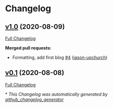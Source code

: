# Changelog

## [v1.0](https://github.com/jason-upchurch/shined/tree/v1.0) (2020-08-09)

[Full Changelog](https://github.com/jason-upchurch/shined/compare/v0.1...v1.0)

**Merged pull requests:**

- Formatting, add first blog [\#4](https://github.com/jason-upchurch/shined/pull/4) ([jason-upchurch](https://github.com/jason-upchurch))

## [v0.1](https://github.com/jason-upchurch/shined/tree/v0.1) (2020-08-08)

[Full Changelog](https://github.com/jason-upchurch/shined/compare/44303736771c3580e3861df618eb7fa78642b80e...v0.1)



\* *This Changelog was automatically generated by [github_changelog_generator](https://github.com/github-changelog-generator/github-changelog-generator)*
